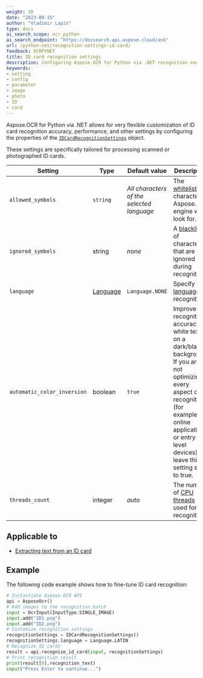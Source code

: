 ```yaml
---
weight: 20
date: "2023-09-15"
author: "Vladimir Lapin"
type: docs
ai_search_scope: ocr_python
ai_search_endpoint: "https://docsearch.api.aspose.cloud/ask"
url: /python-net/recognition-settings-id-card/
feedback: OCRPYNET
title: ID card recognition settings
description: Configuring Aspose.OCR for Python via .NET recognition engine for extracting text from ID cards.
keywords:
- setting
- config
- parameter
- image
- photo
- ID
- card
---
```


Aspose.OCR for Python via .NET allows for very flexible customization of ID card recognition accuracy, performance, and other settings by configuring the properties of the [`IDCardRecognitionSettings`](https://reference.aspose.com/ocr/python-net/aspose.ocr/idcardrecognitionsettings/) object.

These settings are specifically tailored for processing scanned or photographed ID cards.

Setting | Type | Default value | Description
------- | ---- | ------------- | -----------
`allowed_symbols` | `string` | _All characters of the selected language_ | The [whitelist](/ocr/python-net/characters-whitelist/) of characters Aspose.OCR engine will look for.
`ignored_symbols` | string | _none_ | A [blacklist](/ocr/python-net/characters-blacklist/) of characters that are ignored during recognition.
`language` | [Language](https://reference.aspose.com/ocr/python-net/aspose.ocr/language/) | `Language.NONE` | Specify a [language](/ocr/python-net/languages/) for recognition.
`automatic_color_inversion` | boolean | `true` | Improve recognition accuracy of white text on a dark/black background. If you are not optimizing every aspect of recognition (for example, for online applications or entry-level devices), leave this setting set to true.
`threads_count` | integer | _auto_ | The number of [CPU threads](/ocr/python-net/multithreading/) used for recognition.

## Applicable to

- [Extracting text from an ID card](/ocr/python-net/recognition/id-card/)

## Example

The following code example shows how to fine-tune ID card recognition:

```python
# Instantiate Aspose.OCR API
api = AsposeOcr()
# Add images to the recognition batch
input = OcrInput(InputType.SINGLE_IMAGE)
input.add("ID1.png")
input.add("ID2.png")
# Customize recognition settings
recognitionSettings = IDCardRecognitionSettings()
recognitionSettings.language = Language.LATIN
# Recognize ID cards
result = api.recognize_id_card(input, recognitionSettings)
# Print recognition result
print(result[0].recognition_text)
input("Press Enter to continue...")
```
